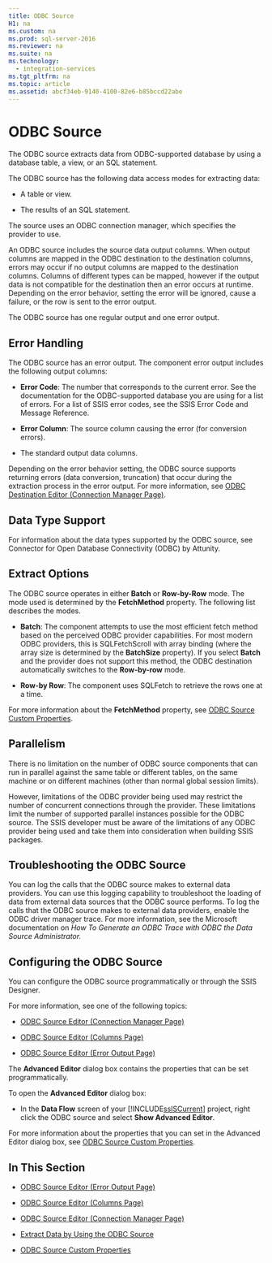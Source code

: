 ```yaml
---
title: ODBC Source
H1: na
ms.custom: na
ms.prod: sql-server-2016
ms.reviewer: na
ms.suite: na
ms.technology: 
  - integration-services
ms.tgt_pltfrm: na
ms.topic: article
ms.assetid: abcf34eb-9140-4100-82e6-b85bccd22abe
---
```

# ODBC Source
  The ODBC source extracts data from ODBC-supported database by using a database table, a view, or an SQL statement.  
  
 The ODBC source has the following data access modes for extracting data:  
  
-   A table or view.  
  
-   The results of an SQL statement.  
  
 The source uses an ODBC connection manager, which specifies the provider to use.  
  
 An ODBC source includes the source data output columns. When output columns are mapped in the ODBC destination to the destination columns, errors may occur if no output columns are mapped to the destination columns. Columns of different types can be mapped, however if the output data is not compatible for the destination then an error occurs at runtime. Depending on the error behavior, setting the error will be ignored, cause a failure, or the row is sent to the error output.  
  
 The ODBC source has one regular output and one error output.  
  
## Error Handling  
 The ODBC source has an error output. The component error output includes the following output columns:  
  
-   **Error Code**: The number that corresponds to the current error. See the documentation for the ODBC-supported database you are using for a list of errors. For a list of SSIS error codes, see the SSIS Error Code and Message Reference.  
  
-   **Error Column**: The source column causing the error (for conversion errors).  
  
-   The standard output data columns.  
  
 Depending on the error behavior setting, the ODBC source supports returning errors (data conversion, truncation) that occur during the extraction process in the error output. For more information, see [ODBC Destination Editor &#40;Connection Manager Page&#41;](../../Topics/TopicNameNotContainA/ODBC-Destination-Editor--Connection-Manager-Page-.md).  
  
## Data Type Support  
 For information about the data types supported by the ODBC source, see Connector for Open Database Connectivity (ODBC) by Attunity.  
  
## Extract Options  
 The ODBC source operates in either **Batch** or **Row-by-Row** mode. The mode used is determined by the **FetchMethod** property. The following list describes the modes.  
  
-   **Batch**: The component attempts to use the most efficient fetch method based on the perceived ODBC provider capabilities. For most modern ODBC providers, this is SQLFetchScroll with array binding (where the array size is determined by the **BatchSize** property). If you select **Batch** and the provider does not support this method, the ODBC destination automatically switches to the **Row-by-row** mode.  
  
-   **Row-by Row**: The component uses SQLFetch to retrieve the rows one at a time.  
  
 For more information about the **FetchMethod** property, see [ODBC Source Custom Properties](../../Topics/TopicNameNotContainA/ODBC-Source-Custom-Properties.md).  
  
## Parallelism  
 There is no limitation on the number of ODBC source components that can run in parallel against the same table or different tables, on the same machine or on different machines (other than normal global session limits).  
  
 However, limitations of the ODBC provider being used may restrict the number of concurrent connections through the provider. These limitations limit the number of supported parallel instances possible for the ODBC source. The SSIS developer must be aware of the limitations of any ODBC provider being used and take them into consideration when building SSIS packages.  
  
## Troubleshooting the ODBC Source  
 You can log the calls that the ODBC source makes to external data providers. You can use this logging capability to troubleshoot the loading of data from external data sources that the ODBC source performs. To log the calls that the ODBC source makes to external data providers, enable the ODBC driver manager trace. For more information, see the Microsoft documentation on *How To Generate an ODBC Trace with ODBC the Data Source Administrator.*  
  
## Configuring the ODBC Source  
 You can configure the ODBC source programmatically or through the SSIS Designer.  
  
 For more information, see one of the following topics:  
  
-   [ODBC Source Editor &#40;Connection Manager Page&#41;](../../Topics/TopicNameNotContainA/ODBC-Source-Editor--Connection-Manager-Page-.md)  
  
-   [ODBC Source Editor &#40;Columns Page&#41;](../../Topics/TopicNameNotContainA/ODBC-Source-Editor--Columns-Page-.md)  
  
-   [ODBC Source Editor &#40;Error Output Page&#41;](../../Topics/TopicNameNotContainA/ODBC-Source-Editor--Error-Output-Page-.md)  
  
 The **Advanced Editor** dialog box contains the properties that can be set programmatically.  
  
 To open the **Advanced Editor** dialog box:  
  
-   In the **Data Flow** screen of your [!INCLUDE[ssISCurrent](../../Topics/TopicNameContainA/includes/ssISCurrent_md.md)] project, right click the ODBC source and select **Show Advanced Editor**.  
  
 For more information about the properties that you can set in the Advanced Editor dialog box, see [ODBC Source Custom Properties](../../Topics/TopicNameNotContainA/ODBC-Source-Custom-Properties.md).  
  
## In This Section  
  
-   [ODBC Source Editor &#40;Error Output Page&#41;](../../Topics/TopicNameNotContainA/ODBC-Source-Editor--Error-Output-Page-.md)  
  
-   [ODBC Source Editor &#40;Columns Page&#41;](../../Topics/TopicNameNotContainA/ODBC-Source-Editor--Columns-Page-.md)  
  
-   [ODBC Source Editor &#40;Connection Manager Page&#41;](../../Topics/TopicNameNotContainA/ODBC-Source-Editor--Connection-Manager-Page-.md)  
  
-   [Extract Data by Using the ODBC Source](../../Topics/TopicNameNotContainA/Extract-Data-by-Using-the-ODBC-Source.md)  
  
-   [ODBC Source Custom Properties](../../Topics/TopicNameNotContainA/ODBC-Source-Custom-Properties.md)  
  
  